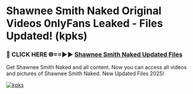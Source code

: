 # Shawnee Smith Naked Original Videos 0nlyFans Leaked - Files Updated! (kpks)

<h3>🔴 CLICK HERE 🌐==►► <a href="https://tinyurl.com/yckcrads" rel="nofollow">Shawnee Smith Naked Updated Files</a></h3>

Get Shawnee Smith Naked and all content. Now you can access all videos and pictures of Shawnee Smith Naked. New Updated Files 2025!

[![kpks](https://i.imgur.com/hpKpOFt.gif)](https://tinyurl.com/yckcrads)
